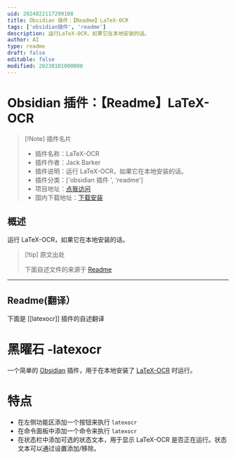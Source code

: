 ```yaml
---
uid: 2024022117290108
title: Obsidian 插件：【Readme】LaTeX-OCR
tags: ['obsidian插件', 'readme']
description: 运行LaTeX-OCR，如果它在本地安装的话。
author: AI
type: readme
draft: false
editable: false
modified: 20230101000000
---
```


# Obsidian 插件：【Readme】LaTeX-OCR

> [!Note] 插件名片
> - 插件名称：LaTeX-OCR
> - 插件作者：Jack Barker
> - 插件说明：运行 LaTeX-OCR，如果它在本地安装的话。
> - 插件分类：['obsidian 插件 ', 'readme']
> - 项目地址：[点我访问](https://github.com/JackBarker7/obsidian-latexocr)
> - 国内下载地址：[下载安装](https://pkmer.cn/products/plugin/pluginMarket/?latexocr)

## 概述

运行 LaTeX-OCR，如果它在本地安装的话。

> [!tip] 原文出处
>
>下面自述文件的来源于 [Readme](https://ghproxy.net/https://raw.githubusercontent.com/JackBarker7/obsidian-latexocr/main/README.md)

---

## Readme(翻译）

下面是 [[latexocr]] 插件的自述翻译

# 黑曜石 -latexocr

一个简单的 [Obsidian](https://obsidian.md/) 插件，用于在本地安装了 [LaTeX-OCR](https://github.com/lukas-blecher/LaTeX-OCR) 时运行。

# 特点

- 在左侧功能区添加一个按钮来执行 `latexocr`
- 在命令面板中添加一个命令来执行 `latexocr`
- 在状态栏中添加可选的状态文本，用于显示 LaTeX-OCR 是否正在运行。状态文本可以通过设置添加/移除。



